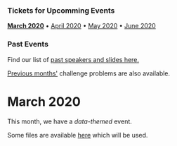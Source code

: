 ### Tickets for Upcomming Events

[**March 2020**](https://ti.to/code-the-city/aberdeen-python-user-group-Mar-2020) •
[April 2020](https://ti.to/code-the-city/aberdeen-python-user-group-Apr-2020) •
[May 2020](https://ti.to/code-the-city/aberdeen-python-user-group-May-2020) •
[June 2020](https://ti.to/code-the-city/aberdeen-python-user-group-Jun-2020)

### Past Events

Find our list of [past speakers and slides here.](https://github.com/PythonAberdeen/user_group/wiki/Speakers)

[Previous months'](/previous) challenge problems are also available.

# March 2020

This month, we have a *data-themed* event.

Some files are available [here](https://github.com/PythonAberdeen/user_group/tree/master/2020-03/challenge_files) which will be used.
